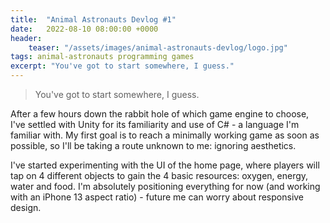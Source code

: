 ```yaml
---
title:  "Animal Astronauts Devlog #1"
date:   2022-08-10 08:00:00 +0000
header:
    teaser: "/assets/images/animal-astronauts-devlog/logo.jpg"
tags: animal-astronauts programming games
excerpt: "You've got to start somewhere, I guess."
---
```


> You've got to start somewhere, I guess.

After a few hours down the rabbit hole of which game engine to choose, I've settled with Unity for its familiarity and use of C# - a language I'm familiar with.
My first goal is to reach a minimally working game as soon as possible, so I'll be taking a route unknown to me: ignoring aesthetics.

I've started experimenting with the UI of the home page, where players will tap on 4 different objects to gain the 4 basic resources: oxygen, energy, water and food.
I'm absolutely positioning everything for now (and working with an iPhone 13 aspect ratio) - future me can worry about responsive design.
